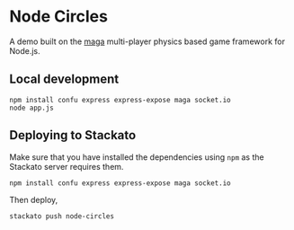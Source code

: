 # Node Circles

A demo built on the [maga](https://github.com/stagas/maga/tree/#readme)
multi-player physics based game framework for Node.js.

## Local development

    npm install confu express express-expose maga socket.io
    node app.js

## Deploying to Stackato

Make sure that you have installed the dependencies using `npm` as the
Stackato server requires them.

    npm install confu express express-expose maga socket.io

Then deploy,

    stackato push node-circles
